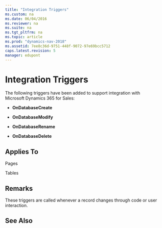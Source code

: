 ```yaml
---
title: "Integration Triggers"
ms.custom: na
ms.date: 06/04/2016
ms.reviewer: na
ms.suite: na
ms.tgt_pltfrm: na
ms.topic: article
ms.prod: "dynamics-nav-2018"
ms.assetid: 7ee8c36d-9751-448f-9072-97e69bcc5712
caps.latest.revision: 5
manager: edupont
---
```

# Integration Triggers
The following triggers have been added to support integration with Microsoft Dynamics 365 for Sales:  

-   **OnDatabaseCreate**  

-   **OnDatabaseModify**  

-   **OnDatabaseRename**  

-   **OnDatabaseDelete**  

## Applies To  
 Pages  

 Tables  

## Remarks  
 These triggers are called whenever a record changes through code or user interaction.  

## See Also  
